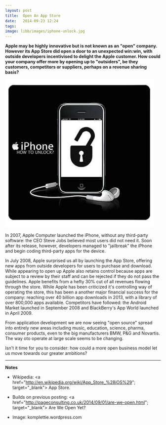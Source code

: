 ```yaml
---
layout: post
title:  Open An App Store
date:   2014-09-23 12:24
tags: 
image: libb/images/iphone-unlock.jpg
---
```


**Apple may be highly innovative but is not known as an "open" company. However its App Store did open a door to an unexpected win:win, with outside developers incentivised to delight the Apple customer. How could your company offer more by opening up to "outsiders", be they customers, competitors or suppliers, perhaps on a revenue sharing basis?**

![](/libb/images/iphone-unlock.jpg)

In 2007, Apple Computer launched the iPhone, without any third-party software: the CEO Steve Jobs believed most users did not need it. Soon after its release, however, developers managed to "jailbreak" the iPhone and begin coding third-party apps for the device.

In July 2008, Apple surprised us all by launching the App Store, offering new apps from outside developers for users to purchase and download. While appearing to open up Apple also retains control because apps are subject to a review by their staff and can be rejected if they do not pass the guidelines. Apple benefits from a hefty 30% cut of all revenues flowing through the store. 
While Apple has been criticized it's controlling way of operating the store, this has been a another major financial success for the company: reaching over 40 billion app downloads in 2013, with a library of over 800,000 apps available. Competitors have followed: the Android Market launched in September 2008 and BlackBerry's App World launched in April 2009. 

From application development we are now seeing "open source" spread into entirely new areas including music, education, science, pharma, consumer products, even to the big manufacturers BMW, P&G and Novartis. The way oto operate at large scale seems to be changing. 

Isn't it time for you to consider: how could a more open business model let us move towards our greater ambitions? 
__________________
<b>Notes</b>
  
* Wikipedia: <a href="http://en.wikipedia.org/wiki/App_Store_%28iOS%29"; target="_blank"> App Store.</a>

* Builds on previous posting: <a href="http://pageconsulting.co.uk/2014/09/01/are-we-open.html"; target="_blank"> Are We Open Yet?</a>

* Image: komplettie.wordpress.com
